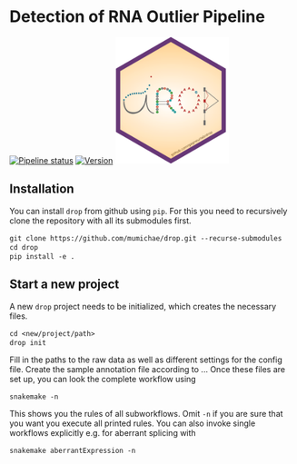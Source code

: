 # Detection of RNA Outlier Pipeline
[![Pipeline status](https://travis-ci.org/mumichae/drop.svg?branch=master)](https://travis-ci.org/mumichae/drop)
[![Version](https://img.shields.io/badge/Version-0.9.0-green.svg)](https://github.com/gagneurlab/mumichae/drop/master)
<img src="drop_sticker.png" alt="drop logo" width="200" class="center"/>

## Installation
You can install `drop` from github using `pip`. For this you need to recursively clone the repository with all its submodules first.
```
git clone https://github.com/mumichae/drop.git --recurse-submodules
cd drop
pip install -e .
```

## Start a new project
A new `drop` project needs to be initialized, which creates the necessary files.
```
cd <new/project/path>
drop init
```
Fill in the paths to the raw data as well as different settings for the config file. Create the sample annotation file according to ... Once these files are set up, you can look the complete workflow using
```
snakemake -n
```
This shows you the rules of all subworkflows. Omit `-n` if you are sure that you want you execute all printed rules. You can also invoke single workflows explicitly e.g. for aberrant splicing with 
```
snakemake aberrantExpression -n
```

